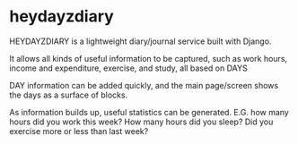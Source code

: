 # heydayzdiary

HEYDAYZDIARY is a lightweight diary/journal service built with Django.

It allows all kinds of useful information to be captured, such as work hours, income and expenditure, exercise, and study, all based on DAYS

DAY information can be added quickly, and the main page/screen shows the days as a surface of blocks. 

As information builds up, useful statistics can be generated. E.G. how many hours did you work this week? How many hours did you sleep? Did you exercise more or less than last week?

